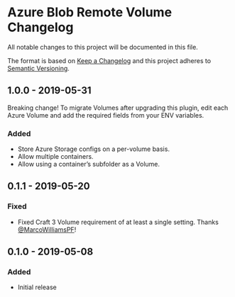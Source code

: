 # Azure Blob Remote Volume Changelog

All notable changes to this project will be documented in this file.

The format is based on [Keep a Changelog](http://keepachangelog.com/) and this project adheres to [Semantic Versioning](http://semver.org/).

## 1.0.0 - 2019-05-31

Breaking change! To migrate Volumes after upgrading this plugin, edit each Azure Volume and add the required fields from your ENV variables.

### Added
- Store Azure Storage configs on a per-volume basis.
- Allow multiple containers.
- Allow using a container’s subfolder as a Volume.

## 0.1.1 - 2019-05-20
### Fixed
- Fixed Craft 3 Volume requirement of at least a single setting. Thanks [@MarcoWilliamsPF](https://github.com/MarcoWilliamsPF)!

## 0.1.0 - 2019-05-08
### Added
- Initial release
